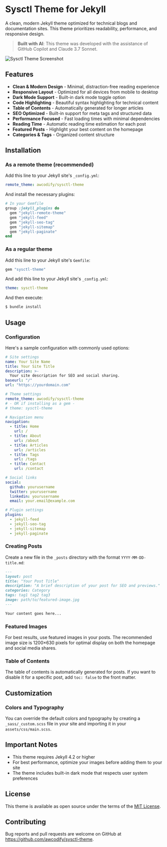 # Sysctl Theme for Jekyll

A clean, modern Jekyll theme optimized for technical blogs and documentation sites. This theme prioritizes readability, performance, and responsive design.

> **Built with AI**: This theme was developed with the assistance of GitHub Copilot and Claude 3.7 Sonnet.

![Sysctl Theme Screenshot](assets/images/ss-sysctl-theme.png)

## Features

- **Clean & Modern Design** - Minimal, distraction-free reading experience
- **Responsive Layout** - Optimized for all devices from mobile to desktop
- **Dark Mode Support** - Built-in dark mode toggle option
- **Code Highlighting** - Beautiful syntax highlighting for technical content
- **Table of Contents** - Automatically generated for longer articles
- **SEO Optimized** - Built-in support for meta tags and structured data
- **Performance Focused** - Fast loading times with minimal dependencies
- **Reading Time** - Automatic reading time estimation for each post
- **Featured Posts** - Highlight your best content on the homepage
- **Categories & Tags** - Organized content structure

## Installation

### As a remote theme (recommended)

Add this line to your Jekyll site's `_config.yml`:

```yaml
remote_theme: awcodify/sysctl-theme
```

And install the necessary plugins:

```ruby
# In your Gemfile
group :jekyll_plugins do
  gem "jekyll-remote-theme"
  gem "jekyll-feed"
  gem "jekyll-seo-tag"
  gem "jekyll-sitemap"
  gem "jekyll-paginate"
end
```

### As a regular theme

Add this line to your Jekyll site's `Gemfile`:

```ruby
gem "sysctl-theme"
```

And add this line to your Jekyll site's `_config.yml`:

```yaml
theme: sysctl-theme
```

And then execute:

```bash
$ bundle install
```

## Usage

### Configuration

Here's a sample configuration with commonly used options:

```yaml
# Site settings
name: Your Site Name
title: Your Site Title
description: >-
  Your site description for SEO and social sharing.
baseurl: "/"
url: "https://yourdomain.com"

# Theme settings
remote_theme: awcodify/sysctl-theme
# - OR if installing as a gem -
# theme: sysctl-theme

# Navigation menu
navigation:
  - title: Home
    url: /
  - title: About
    url: /about
  - title: Articles
    url: /articles
  - title: Tags
    url: /tags
  - title: Contact
    url: /contact

# Social links
social:
  github: yourusername
  twitter: yourusername
  linkedin: yourusername
  email: your.email@example.com

# Plugin settings
plugins:
  - jekyll-feed
  - jekyll-seo-tag
  - jekyll-sitemap
  - jekyll-paginate
```

### Creating Posts

Create a new file in the `_posts` directory with the format `YYYY-MM-DD-title.md`:

```markdown
---
layout: post
title: "Your Post Title"
description: "A brief description of your post for SEO and previews."
categories: Category
tags: tag1 tag2 tag3
image: path/to/featured-image.jpg
---

Your content goes here...
```

### Featured Images

For best results, use featured images in your posts. The recommended image size is 1200×630 pixels for optimal display on both the homepage and social media shares.

### Table of Contents

The table of contents is automatically generated for posts. If you want to disable it for a specific post, add `toc: false` to the front matter.

## Customization

### Colors and Typography

You can override the default colors and typography by creating a `_sass/_custom.scss` file in your site and importing it in your `assets/css/main.scss`.

## Important Notes

- This theme requires Jekyll 4.2 or higher
- For best performance, optimize your images before adding them to your site
- The theme includes built-in dark mode that respects user system preferences

## License

This theme is available as open source under the terms of the [MIT License](LICENSE).

## Contributing

Bug reports and pull requests are welcome on GitHub at https://github.com/awcodify/sysctl-theme.